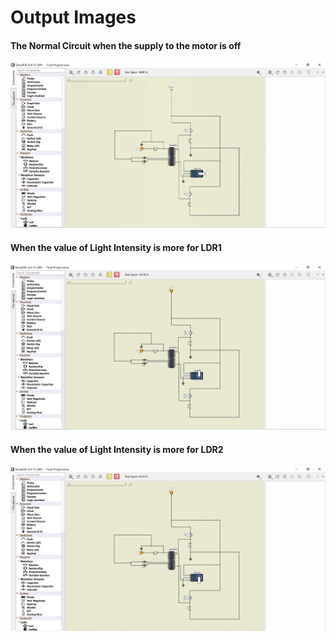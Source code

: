 # Output Images
#### The Normal Circuit when the supply to the motor is off
![SolarOutput1](https://github.com/nimishpalod/M2_EmbSys/blob/nimish/Project/6_ImagesAndVideos/SolarOutput1.png)
#### When the value of Light Intensity is more for LDR1
![SolarOutput2](https://github.com/nimishpalod/M2_EmbSys/blob/nimish/Project/6_ImagesAndVideos/SolarOutput2.png)
#### When the value of Light Intensity is more for LDR2
![SolarOutput3](https://github.com/nimishpalod/M2_EmbSys/blob/nimish/Project/6_ImagesAndVideos/SolarOutput3.png)